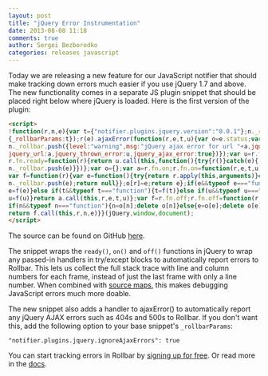 ```yaml
---
layout: post
title: "jQuery Error Instrumentation"
date: 2013-08-08 11:18
comments: true
author: Sergei Bezborodko
categories: releases javascript
---
```


Today we are releasing a new feature for our JavaScript notifier that should make tracking down errors much easier if you use jQuery 1.7 and above. The new functionality comes in a separate JS plugin snippet that should be placed right below where jQuery is loaded. Here is the first version of the plugin:

```html
<script>
!function(r,n,e){var t={"notifier.plugins.jquery.version":"0.0.1"};n._rollbar.push(
{_rollbarParams:t});r(e).ajaxError(function(r,e,t,u){var o=e.status;var a=t.url;
n._rollbar.push({level:"warning",msg:"jQuery ajax error for url "+a,jquery_status:o,
jquery_url:a,jquery_thrown_error:u,jquery_ajax_error:true})});var u=r.fn.ready;
r.fn.ready=function(r){return u.call(this,function(){try{r()}catch(e){
n._rollbar.push(e)}})};var o={};var a=r.fn.on;r.fn.on=function(r,e,t,u){
var f=function(r){var e=function(){try{return r.apply(this,arguments)}catch(e){
n._rollbar.push(e);return null}};o[r]=e;return e};if(e&&typeof e==="function"){
e=f(e)}else if(t&&typeof t==="function"){t=f(t)}else if(u&&typeof u==="function"){
u=f(u)}return a.call(this,r,e,t,u)};var f=r.fn.off;r.fn.off=function(r,n,e){
if(n&&typeof n==="function"){n=o[n];delete o[n]}else{e=o[e];delete o[e]}
return f.call(this,r,n,e)}}(jQuery,window,document);
</script>
```

The source can be found on GitHub [here](https://github.com/rollbar/rollbar.js/blob/master/src/plugins/jquery.js).

The snippet wraps the `ready()`, `on()` and `off()` functions in jQuery to wrap any passed-in handlers in try/except blocks to automatically report errors to Rollbar. This lets us collect the full stack trace with line and column numbers for each frame, instead of just the last frame with only a line number. When combined with [source maps](https://rollbar.com/docs/guides_sourcemaps/), this makes debugging JavaScript errors much more doable.

The new snippet also adds a handler to ajaxError() to automatically report any jQuery AJAX errors such as 404s and 500s to Rollbar. If you don't want this, add the following option to your base snippet's `_rollbarParams`:
```
"notifier.plugins.jquery.ignoreAjaxErrors": true
```
You can start tracking errors in Rollbar by [signing up for free](https://rollbar.com/signup). Or read more in the [docs](https://rollbar.com/docs/notifier/rollbar.js).
